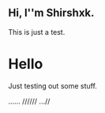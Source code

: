 ## Hi, I''m Shirshxk.
This is just a test.
# Hello
Just testing out some stuff.

......
//////
...//
